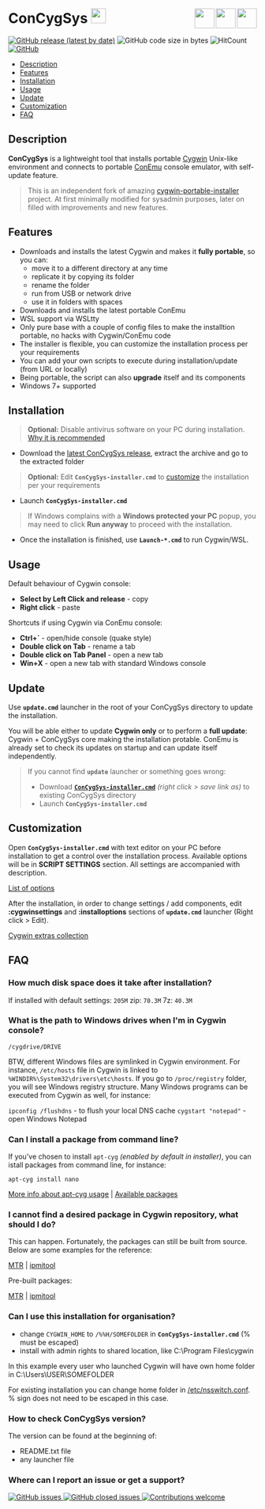 # ConCygSys <a href="../.."><img height="30" src="https://camo.githubusercontent.com/7710b43d0476b6f6d4b4b2865e35c108f69991f3/68747470733a2f2f7777772e69636f6e66696e6465722e636f6d2f646174612f69636f6e732f6f637469636f6e732f313032342f6d61726b2d6769746875622d3235362e706e67"></a> <a href="https://docs.microsoft.com/en-us/windows/wsl/about" target="_blank"><img align="right" height="40" src="https://wsldownload.azureedge.net/ubuntu.ico"></a> <a href="https://conemu.github.io/" target="_blank"><img align="right" height="40" src="https://upload.wikimedia.org/wikipedia/commons/d/dc/ConEmu_icon.png"></a> <a href="https://www.cygwin.com/" target="_blank"><img align="right" height="40" src="https://upload.wikimedia.org/wikipedia/commons/thumb/2/29/Cygwin_logo.svg/128px-Cygwin_logo.svg.png"></a>

[![GitHub release (latest by date)](https://img.shields.io/github/v/release/zhubanRuban/cygwin-portable?style=flat-square)](../../releases)
![GitHub code size in bytes](https://img.shields.io/github/languages/code-size/zhubanRuban/cygwin-portable?style=flat-square)
![HitCount](http://hits.dwyl.io/zhubanRuban/cygwin-portable.svg)
[![GitHub](https://img.shields.io/github/license/zhubanRuban/cygwin-portable?style=flat-square)](LICENSE)

- [Description](#description)
- [Features](#features)
- [Installation](#installation)
- [Usage](#usage)
- [Update](#update)
- [Customization](#customization)
- [FAQ](#faq)

## Description

**ConCygSys** is a lightweight tool that installs portable [Cygwin](https://www.cygwin.com/) Unix-like environment and connects to portable [ConEmu](https://conemu.github.io/) console emulator, with self-update feature.

> This is an independent fork of amazing [cygwin-portable-installer](https://github.com/vegardit/cygwin-portable-installer) project. At first minimally modified for sysadmin purposes, later on filled with improvements and new features.

## Features

- Downloads and installs the latest Cygwin and makes it **fully portable**, so you can:
  - move it to a different directory at any time
  - replicate it by copying its folder
  - rename the folder
  - run from USB or network drive
  - use it in folders with spaces
- Downloads and installs the latest portable ConEmu
- WSL support via WSLtty
- Only pure base with a couple of config files to make the installtion portable, no hacks with Cygwin/ConEmu code
- The installer is flexible, you can customize the installation process per your requirements
- You can add your own scripts to execute during installation/update (from URL or locally)
- Being portable, the script can also **upgrade** itself and its components
- Windows 7+ supported

## Installation

> **Optional:** Disable antivirus software on your PC during installation. [Why it is recommended](https://cygwin.com/faq/faq.html#faq.using.bloda)

- Download the [latest ConCygSys release](../../releases), extract the archive and go to the extracted folder

> **Optional:** Edit **`ConCygSys-installer.cmd`** to [customize](#customization) the installation per your requirements

- Launch **`ConCygSys-installer.cmd`**

> If Windows complains with a **Windows protected your PC** popup, you may need to click **Run anyway** to proceed with the installation.

- Once the installation is finished, use **`Launch-*.cmd`** to run Cygwin/WSL.

## Usage

Default behaviour of Cygwin console:

- **Select by Left Click and release** - copy
- **Right click** - paste

Shortcuts if using Cygwin via ConEmu console:

- **Ctrl+\`** - open/hide console (quake style)
- **Double click on Tab** - rename a tab
- **Double click on Tab Panel** - open a new tab
- **Win+X** - open a new tab with standard Windows console

## Update

Use **`update.cmd`** launcher in the root of your ConCygSys directory to update the installation.

You will be able either to update **Cygwin only** or to perform a **full update**: Cygwin + ConCygSys core making the installation protable. ConEmu is already set to check its updates on startup and can update itself independently.

> If you cannot find **`update`** launcher or something goes wrong:
> - Download [**`ConCygSys-installer.cmd`**](../../raw/master/ConCygSys-installer.cmd) *(right click > save link as)* to existing ConCygSys directory
> - Launch **`ConCygSys-installer.cmd`**

## Customization

Open **`ConCygSys-installer.cmd`** with text editor on your PC before installation to get a control over the installation process. Available options will be in **SCRIPT SETTINGS** section. All settings are accompanied with description.

[List of options](ConCygSys-installer.cmd#L11-L78)

After the installation, in order to change settings / add components, edit **:cygwinsettings** and **:installoptions** sections of **`update.cmd`** launcher (Right click > Edit).

[Cygwin extras collection](https://github.com/zhubanRuban/cygwin-extras)

## FAQ

### How much disk space does it take after installation?

If installed with default settings: `205M` zip: `70.3M` 7z: `40.3M`

### What is the path to Windows drives when I'm in Cygwin console?

`/cygdrive/DRIVE`

BTW, different Windows files are symlinked in Cygwin environment. For instance, `/etc/hosts` file in Cygwin is linked to `%WINDIR%\System32\drivers\etc\hosts`. If you go to `/proc/registry` folder, you will see Windows registry structure. Many Windows programs can be executed from Cygwin as well, for instance:

`ipconfig /flushdns` - to flush your local DNS cache
`cygstart "notepad"` - open Windows Notepad

### Сan I install a package from command line?

If you've chosen to install `apt-cyg` *(enabled by default in installer)*, you can istall packages from command line, for instance:

```
apt-cyg install nano
```

[More info about apt-cyg usage](https://github.com/transcode-open/apt-cyg) | [Available packages](https://cygwin.com/packages/package_list.html)

### I cannot find a desired package in Cygwin repository, what should I do?

This can happen. Fortunately, the packages can still be built from source.
Below are some examples for the reference:

[MTR](https://github.com/traviscross/mtr) | [ipmitool](https://stackoverflow.com/questions/12907005/ipmitool-for-windows)

Pre-built packages:

[MTR](https://github.com/zhubanRuban/mtr-mobaxterm-plugin-cygwin) | [ipmitool](https://github.com/zhubanRuban/ipmitool-mobaxterm-plugin-cygwin)

### Can I use this installation for organisation?

- change `CYGWIN_HOME` to `/%%H/SOMEFOLDER` in **`ConCygSys-installer.cmd`** (% must be escaped)
- install with admin rights to shared location, like C:\Program Files\cygwin

In this example every user who launched Cygwin will have own home folder in C:\Users\USER\SOMEFOLDER

For existing installation you can change home folder in [/etc/nsswitch.conf](https://cygwin.com/cygwin-ug-net/ntsec.html#ntsec-mapping-nsswitch-home). % sign does not need to be escaped in this case.

### How to check ConCygSys version?

The version can be found at the beginning of:
- README.txt file
- any launcher file

### Where can I report an issue or get a support?

[![GitHub issues](https://img.shields.io/github/issues-raw/zhubanRuban/cygwin-portable?style=flat-square) ![GitHub closed issues](https://img.shields.io/github/issues-closed-raw/zhubanRuban/cygwin-portable?style=flat-square) ![Contributions welcome](https://img.shields.io/badge/contributions-welcome-brightgreen.svg?style=flat)](../../issues)

